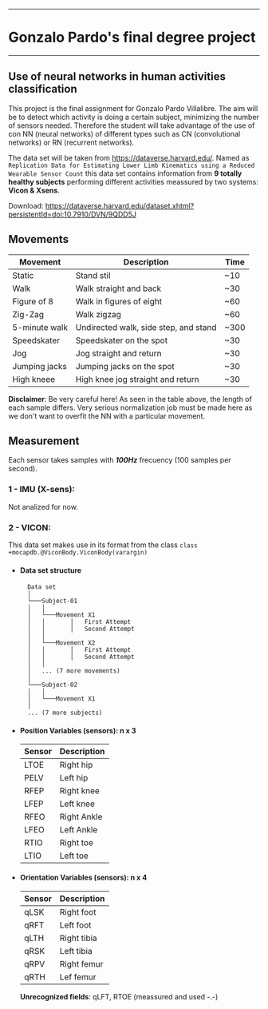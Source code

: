 -----------------------------------------
# Gonzalo Pardo's final degree project
-----------------------------------------
## Use of neural networks in human activities classification
This project is the final assignment for Gonzalo Pardo Villalibre. The aim will be to detect which activity is doing a certain subject, minimizing the number of sensors needed. Therefore the student will take advantage of the use of con NN (neural networks) of different types such as CN (convolutional networks) or RN (recurrent networks).

The data set will be taken from https://dataverse.harvard.edu/. Named as `Replication Data for Estimating Lower Limb Kinematics using a Reduced Wearable Sensor Count` this data set contains information from **9 totally healthy subjects** performing different activities meassured by two systems: **Vicon & Xsens**.

Download: https://dataverse.harvard.edu/dataset.xhtml?persistentId=doi:10.7910/DVN/9QDD5J

## Movements
| Movement          | Description                               | Time	|
|---	            |---	                                    |---	|
| Static            | Stand stil                                | ~10	|
| Walk              | Walk straight and back                    | ~30   | 
| Figure of 8       | Walk in figures of eight  	            | ~60 	|
| Zig-Zag  	        | Walk zigzag   	                        | ~60  	|
| 5-minute walk 	| Undirected walk, side step, and stand  	| ~300 	|
| Speedskater  	    | Speedskater on the spot  	                | ~30  	|
| Jog          	    | Jog straight and return 	                | ~30  	|
| Jumping jacks  	| Jumping jacks on the spot  	            | ~30	|
| High kneee        | High knee jog straight and return         | ~30	|

**Disclaimer**: Be very careful here! As seen in the table above, the length of each sample differs. Very serious normalization job must be made here as we don't want to overfit the NN with a particular movement. 


## Measurement
Each sensor takes samples with ***100Hz*** frecuency (100 samples per second). 

### 1 - IMU (X-sens):
Not analized for now.

### 2 - VICON: 
This data set makes use in its format from the class `class +mocapdb.@ViconBody.ViconBody(varargin)`

+ #### Data set structure
        Data set
        │
        └───Subject-01
        │   │
        │   └───Movement X1
        │   │       │   First Attempt
        │   │       │   Second Attempt
        │   │
        │   └───Movement X2
        │   │       │   First Attempt
        │   │       │   Second Attempt
        │   │ 
        │   ... (7 more movements)
        │   
        └───Subject-02
        │   │
        │   └───Movement X1
        │   
        ... (7 more subjects)
    
 + #### Position Variables (sensors): n x 3
    | Sensor    | Description   |
    |---	    |---	        |
    |  LTOE     | Right hip     | 
    |  PELV     | Left hip      |
    |  RFEP     | Right knee    |
    |  LFEP     | Left knee     |
    |  RFEO   	| Right Ankle   | 
    |  LFEO  	| Left Ankle  	| 
    |  RTIO     | Right toe     | 
    |  LTIO   	| Left toe	    |

+ #### Orientation Variables (sensors):  n x 4 
    | Sensor    | Description       |
    |---	    |---	            |
    |  qLSK     | Right foot        | 
    |  qRFT     | Left foot         |
    |  qLTH     | Right tibia       |
    |  qRSK     | Left tibia        |
    |  qRPV     | Right femur  	    | 
    |  qRTH 	| Lef femur         | 
    
    **Unrecognized fields**: qLFT, RTOE (meassured and used -.-) 

